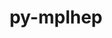 ---
title: "py-mplhep"
layout: cache
categories: [package, develop]
meta: {"compilers": ["gcc@=11.4.0"], "num_specs": 11, "num_specs_by_stack": {"hep": 10, "root": 11}, "oss": ["ubuntu22.04"], "platforms": ["linux"], "stacks": ["hep", "root"], "targets": ["x86_64_v3"], "versions": ["0.3.55"]}
spec_details: [{"compiler": "gcc@=11.4.0", "hash": "3fx5frjs672eevq6qad2le5hsqz2rq7x", "os": "ubuntu22.04", "platform": "linux", "size": "-", "stacks": ["hep", "root"], "target": "x86_64_v3", "variants": ["build_system=python_pip"], "versions": ["0.3.55"]}, {"compiler": "gcc@=11.4.0", "hash": "5djxbm3nhz7qtcakfberl3kmwnyptjub", "os": "ubuntu22.04", "platform": "linux", "size": "-", "stacks": ["hep", "root"], "target": "x86_64_v3", "variants": ["build_system=python_pip"], "versions": ["0.3.55"]}, {"compiler": "gcc@=11.4.0", "hash": "azbhe4bqhj6rktvh5ewtw67ciulajohv", "os": "ubuntu22.04", "platform": "linux", "size": "-", "stacks": ["hep", "root"], "target": "x86_64_v3", "variants": ["build_system=python_pip"], "versions": ["0.3.55"]}, {"compiler": "gcc@=11.4.0", "hash": "efl5qrd3yjvstognqsmg3jwawpbog43p", "os": "ubuntu22.04", "platform": "linux", "size": "-", "stacks": ["hep", "root"], "target": "x86_64_v3", "variants": ["build_system=python_pip"], "versions": ["0.3.55"]}, {"compiler": "gcc@=11.4.0", "hash": "ewv72xt7jv7m5pteqnyvaiql2f3l5fie", "os": "ubuntu22.04", "platform": "linux", "size": "-", "stacks": ["hep", "root"], "target": "x86_64_v3", "variants": ["build_system=python_pip"], "versions": ["0.3.55"]}, {"compiler": "gcc@=11.4.0", "hash": "i5yrbrj7yxkwrpluo77po773q3temzhm", "os": "ubuntu22.04", "platform": "linux", "size": "-", "stacks": ["hep", "root"], "target": "x86_64_v3", "variants": ["build_system=python_pip"], "versions": ["0.3.55"]}, {"compiler": "gcc@=11.4.0", "hash": "lvfwdjy2huqxx4pguzanxvnqbw4uh6e3", "os": "ubuntu22.04", "platform": "linux", "size": "-", "stacks": ["hep", "root"], "target": "x86_64_v3", "variants": ["build_system=python_pip"], "versions": ["0.3.55"]}, {"compiler": "gcc@=11.4.0", "hash": "nuiksoate6p4q44q5c3osbigu325pg6i", "os": "ubuntu22.04", "platform": "linux", "size": "-", "stacks": ["root"], "target": "x86_64_v3", "variants": ["build_system=python_pip"], "versions": ["0.3.55"]}, {"compiler": "gcc@=11.4.0", "hash": "pg3z3ybcayfkjjtc236spqn6a5nr3w62", "os": "ubuntu22.04", "platform": "linux", "size": "-", "stacks": ["hep", "root"], "target": "x86_64_v3", "variants": ["build_system=python_pip"], "versions": ["0.3.55"]}, {"compiler": "gcc@=11.4.0", "hash": "uhez2g5bjg6avqapb2aysibtjdphciii", "os": "ubuntu22.04", "platform": "linux", "size": "-", "stacks": ["hep", "root"], "target": "x86_64_v3", "variants": ["build_system=python_pip"], "versions": ["0.3.55"]}, {"compiler": "gcc@=11.4.0", "hash": "vkxrmhsmvbfaknwsnhyomyyieypqgvkn", "os": "ubuntu22.04", "platform": "linux", "size": "-", "stacks": ["hep", "root"], "target": "x86_64_v3", "variants": ["build_system=python_pip"], "versions": ["0.3.55"]}]
---